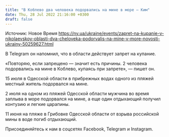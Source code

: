 ```yaml
---
title: "В Коблево два человека подорвались на мине в море — Ким"
date: Thu, 28 Jul 2022 21:16:00 +0300
draft: false
---
```

Источник: Новое Время https://nv.ua/ukraine/events/zapret-na-kupanie-v-nikolaevskoy-oblasti-dva-cheloveka-podorvalis-na-mine-v-more-novosti-ukrainy-50259627.html


В Telegram он напомнил, что в области действует запрет на купание.

«Повторяю, если запрещено — значит есть причины. 2 человека подорвались на мине в Коблево, купаясь при запрете», — пишет он.

15 июля в Одесской области в прибрежных водах одного из пляжей местный житель подорвался на мине.

2 июля на одном из пляжей Одесской области мужчина во время заплыва в море подорвался на мине, а еще один отдыхающий получил контузию и легкие царапины.

11 июня на пляже в Грибовке Одесской области от взрыва российской мины в воде погиб отдыхающий.

Присоединяйтесь к нам в соцсетях Facebook, Telegram и Instagram.
